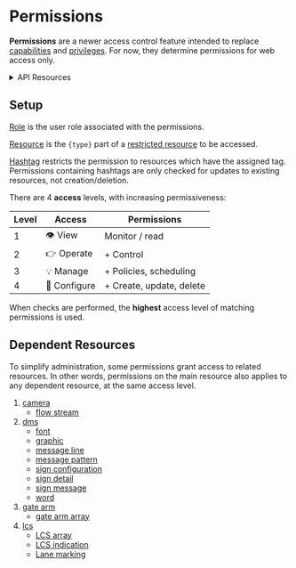 # Permissions

**Permissions** are a newer access control feature intended to replace
[capabilities] and [privileges].  For now, they determine permissions for web
access only.

<details>
<summary>API Resources</summary>

* `iris/api/permission`
* `iris/api/permission/{id}`
* `iris/api/access`

| Access       | Minimal                               |
|--------------|---------------------------------------|
| 👁️  View      | id                                    |
| 🔧 Configure | role, resource\_n, hashtag, access\_n |

</details>

## Setup

[Role] is the user role associated with the permissions.

[Resource] is the `{type}` part of a [restricted resource] to be accessed.

[Hashtag] restricts the permission to resources which have the assigned tag.
Permissions containing hashtags are only checked for updates to existing
resources, not creation/deletion.

There are 4 **access** levels, with increasing permissiveness:

| Level | Access       | Permissions              |
|-------|--------------|--------------------------|
|     1 | 👁️  View      | Monitor / read           |
|     2 | 👉 Operate   | + Control                |
|     3 | 💡 Manage    | + Policies, scheduling   |
|     4 | 🔧 Configure | + Create, update, delete |

When checks are performed, the **highest** access level of matching permissions
is used.

## Dependent Resources

To simplify administration, some permissions grant access to related resources.
In other words, permissions on the main resource also applies to any dependent
resource, at the same access level.

1. [camera]
   * [flow stream]
2. [dms]
   * [font]
   * [graphic]
   * [message line]
   * [message pattern]
   * [sign configuration]
   * [sign detail]
   * [sign message]
   * [word]
3. [gate arm]
   * [gate arm array]
4. [lcs]
   * [LCS array]
   * [LCS indication]
   * [Lane marking]


[camera]: cameras.html
[capabilities]: user_roles.html#capabilities
[dms]: dms.html
[flow stream]: flow_streams.html
[font]: fonts.html
[gate arm]: gate_arms.html
[gate arm array]: gate_arms.html#arrays
[graphic]: graphics.html
[hashtag]: hashtags.html
[lane marking]: lcs.html#lane-markings
[lcs]: lcs.html
[lcs array]: lcs.html#arrays
[lcs indication]: lcs.html#indications
[message line]: message_patterns.html#message-lines
[message pattern]: message_patterns.html
[privileges]: user_roles.html#privileges
[resource]: rest_api.html#resource-types
[restricted resource]: rest_api.html#restricted-resources
[role]: user_roles.html#roles
[sign configuration]: sign_configuration.html
[sign detail]: sign_configuration.html#sign-details
[sign message]: sign_message.html
[word]: words.html

